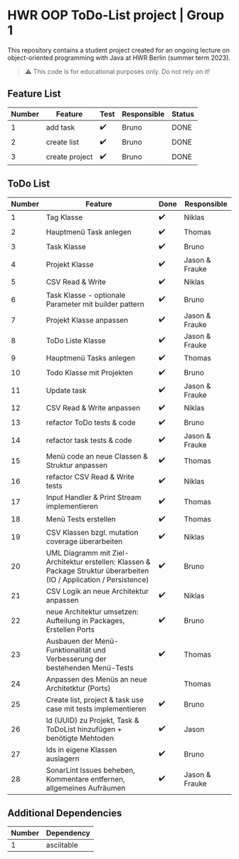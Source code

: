 # HWR OOP ToDo-List project | Group 1

This repository contains a student project created for an ongoing lecture on object-oriented programming with Java at HWR Berlin (summer term 2023).

> :warning: This code is for educational purposes only. Do not rely on it!

## Feature List
| Number | Feature | Test | Responsible | Status |
|--------|---------|-------|-------------|-----------|
| 1      |    add task   |    ✔️     |     Bruno        |       DONE    |
| 2      |    create list   |    ✔️     |     Bruno        |    DONE   |
| 3      |    create project   |    ✔️     |     Bruno        | DONE   |

## ToDo List

[TODO]: # (For each feature implemented, add a row to the table!)

| Number | Feature | Done | Responsible |
|--------|---------|-------|-------------|
| 1      | Tag Klasse       |   ✔️   | Niklas            |
| 2      | Hauptmenü Task anlegen      |    ✔️      | Thomas            |
| 3      | Task Klasse       |   ✔️   | Bruno            |
| 4      | Projekt Klasse       |   ✔️   | Jason & Frauke            |
| 5      | CSV Read & Write       |   ✔️   | Niklas            |
| 6      | Task Klasse - optionale Parameter mit builder pattern      |   ✔️   | Bruno            |
| 7      | Projekt Klasse anpassen       |   ✔️   | Jason & Frauke            |
| 8      | ToDo Liste Klasse       |   ✔️   | Jason & Frauke            |
| 9      | Hauptmenü Tasks anlegen      |    ✔️      | Thomas            |
| 10      | Todo Klasse mit Projekten      |   ✔️    | Bruno            |
| 11      | Update task       |     ✔️   | Jason & Frauke            |
| 12      | CSV Read & Write anpassen       |   ✔️      | Niklas            |
| 13      | refactor ToDo tests & code      |    ✔️    | Bruno            |
| 14      | refactor task tests & code       |     ✔️    | Jason & Frauke            |
| 15      | Menü code an neue Classen & Struktur anpassen     |    ✔️    | Thomas            |
| 16      | refactor CSV Read & Write tests       |    ✔️     | Niklas            |
| 17      | Input Handler & Print Stream implementieren     |    ✔️    | Thomas            |
| 18      | Menü Tests erstellen     |     ✔️    | Thomas            |
| 19      | CSV Klassen bzgl. mutation coverage überarbeiten       |     ✔️      | Niklas            |
| 20      | UML Diagramm mit Ziel-Architektur erstellen: Klassen & Package Struktur überarbeiten (IO / Application / Persistence)        |    ✔️      | Bruno            |
| 21      |    CSV Logik an neue Architektur anpassen     |       ✔️       | Niklas            |
| 22      |    neue Architektur umsetzen: Aufteilung in Packages, Erstellen Ports     |       ✔️     | Bruno            |
| 23      |    Ausbauen der Menü-Funktionalität und Verbesserung der bestehenden Menü-Tests    |       ✔️    | Thomas            |
| 24      |    Anpassen des Menüs an neue Architetktur (Ports)    |         | Thomas            |
| 25      |    Create list, project & task use case mit tests implementieren     |        ✔️        | Bruno            |
| 26      |    Id (UUID) zu Projekt, Task & ToDoList hinzufügen + benötigte Mehtoden     |       ✔️       | Jason            |
| 27      |    Ids in eigene Klassen auslagern     |       ✔️       | Bruno            |
| 28      |    SonarLint Issues beheben, Kommentare entfernen, allgemeines Aufräumen     |      ✔️         | Jason & Frauke           |


## Additional Dependencies

| Number | Dependency |
|--------|---------|
|1|asciitable|

